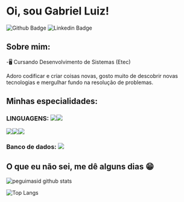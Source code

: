 
# Oi, sou Gabriel Luiz!

![Github Badge](https://img.shields.io/badge/-Github-000?style=flat-square&logo=Github&logoColor=white&link=https://github.com/PERNOCA1)
![Linkedin Badge](https://img.shields.io/badge/-LinkedIn-blue?style=flat-square&logo=Linkedin&logoColor=white&link=https://www.linkedin.com/in/gabriel-bianchi-1989b2251/)


## Sobre mim:

-🖥 Cursando Desenvolvimento de Sistemas (Etec)

Adoro codificar e criar coisas novas, gosto muito de descobrir novas tecnologias e mergulhar fundo na resolução de problemas.

## Minhas especialidades:

### LINGUAGENS: <img src="https://img.shields.io/badge/PHP-777BB4?style=for-the-badge&logo=php&logoColor=white"/><img src="https://img.shields.io/badge/Xamarin-3498DB?style=for-the-badge&logo=xamarin&logoColor=white"/>
<img src="https://img.shields.io/badge/C%23-239120?style=for-the-badge&logo=c-sharp&logoColor=white"/><img src="https://img.shields.io/badge/HTML5-E34F26?style=for-the-badge&logo=html5&logoColor=white"/><img src="https://img.shields.io/badge/CSS3-1572B6?style=for-the-badge&logo=css3&logoColor=white"/>


### Banco de dados: <img src ="https://img.shields.io/badge/MySQL-005C84?style=for-the-badge&logo=mysql&logoColor=white"/>

                   
                  

## O que eu não sei, me dê alguns dias 😁

![peguimasid github stats](https://github-readme-stats.vercel.app/api?username=PERNOCA1&show_icons=true&title_color=fff&icon_color=7159c1&text_color=f8f8f2&bg_color=171c24&count_private=true)

![Top Langs](https://github-readme-stats.vercel.app/api/top-langs/?username=PERNOCA1&layout=compact&title_color=fff&text_color=f8f8f2&hide=java&bg_color=171c24)
